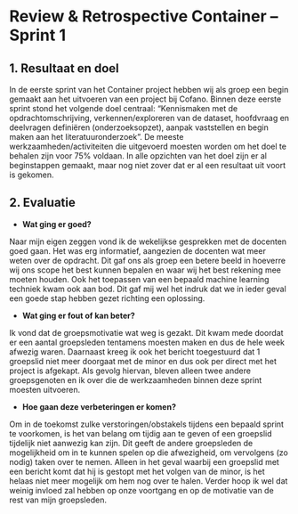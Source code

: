 # Review & Retrospective Container – Sprint 1 

## 1.	Resultaat en doel

In de eerste sprint van het Container project hebben wij als groep een begin gemaakt aan het uitvoeren van een project bij Cofano. Binnen deze eerste sprint stond het volgende doel centraal: “Kennismaken met de opdrachtomschrijving, verkennen/exploreren van de dataset, hoofdvraag en deelvragen definiëren (onderzoeksopzet), aanpak vaststellen en begin maken aan het literatuuronderzoek”. De meeste werkzaamheden/activiteiten die uitgevoerd moesten worden om het doel te behalen zijn voor 75% voldaan. In alle opzichten van het doel zijn er al beginstappen gemaakt, maar nog niet zover dat er al een resultaat uit voort is gekomen.

## 2.	Evaluatie

- **Wat ging er goed?**

Naar mijn eigen zeggen vond ik de wekelijkse gesprekken met de docenten goed gaan. Het was erg informatief, aangezien de docenten wat meer weten over de opdracht. Dit gaf ons als groep een betere beeld in hoeverre wij ons scope het best kunnen bepalen en waar wij het best rekening mee moeten houden. Ook het toepassen van een bepaald machine learning techniek kwam ook aan bod. Dit gaf mij wel het indruk dat we in ieder geval een goede stap hebben gezet richting een oplossing.

- **Wat ging er fout of kan beter?**

Ik vond dat de groepsmotivatie wat weg is gezakt. Dit kwam mede doordat er een aantal groepsleden tentamens moesten maken en dus de hele week afwezig waren. Daarnaast kreeg ik ook het bericht toegestuurd dat 1 groepslid niet meer doorgaat met de minor en dus ook per direct met het project is afgekapt. Als gevolg hiervan, bleven alleen twee andere groepsgenoten en ik over die de werkzaamheden binnen deze sprint moesten uitvoeren.

- **Hoe gaan deze verbeteringen er komen?**

Om in de toekomst zulke verstoringen/obstakels tijdens een bepaald sprint te voorkomen, is het van belang om tijdig aan te geven of een groepslid tijdelijk niet aanwezig kan zijn. Dit geeft de andere groepsleden de mogelijkheid om in te kunnen spelen op die afwezigheid, om vervolgens (zo nodig) taken over te nemen. Alleen in het geval waarbij een groepslid met een bericht komt dat hij is gestopt met het volgen van de minor, is het helaas niet meer mogelijk om hem nog over te halen. Verder hoop ik wel dat weinig invloed zal hebben op onze voortgang en op de motivatie van de rest van mijn groepsleden. 
